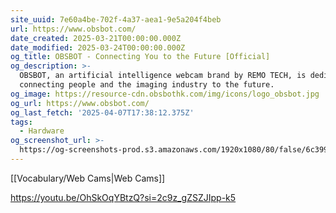 ```yaml
---
site_uuid: 7e60a4be-702f-4a37-aea1-9e5a204f4beb
url: https://www.obsbot.com/
date_created: 2025-03-21T00:00:00.000Z
date_modified: 2025-03-24T00:00:00.000Z
og_title: OBSBOT - Connecting You to the Future [Official]
og_description: >-
  OBSBOT, an artificial intelligence webcam brand by REMO TECH, is dedicated to
  connecting people and the imaging industry to the future.
og_image: https://resource-cdn.obsbothk.com/img/icons/logo_obsbot.jpg
og_url: https://www.obsbot.com/
og_last_fetch: '2025-04-07T17:38:12.375Z'
tags:
  - Hardware
og_screenshot_url: >-
  https://og-screenshots-prod.s3.amazonaws.com/1920x1080/80/false/6c399cd209513df6b9b61b06454e79681ae07ef11487be3db0c7037c91057705.jpeg
---
```


[[Vocabulary/Web Cams|Web Cams]]


https://youtu.be/OhSkOqYBtzQ?si=2c9z_gZSZJIpp-k5